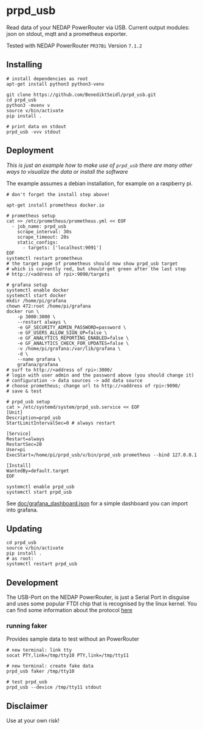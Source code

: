 # prpd_usb

Read data of your NEDAP PowerRouter via USB. Current output modules:
json on stdout, mqtt and a prometheus exporter.

Tested with NEDAP PowerRouter `PR37Bi` Version `7.1.2`

## Installing

```
# install dependencies as root
apt-get install python3 python3-venv

git clone https://github.com/BenediktSeidl/prpd_usb.git
cd prpd_usb
python3 -mvenv v
source v/bin/activate
pip install .

# print data on stdout
prpd_usb -vvv stdout
```

## Deployment

*This is just an example how to make use of `prpd_usb` there are many other
ways to visualize the data or install the software*

The example assumes a debian installation, for example on a raspberry pi.

```
# don't forget the install step above!

apt-get install prometheus docker.io

# prometheus setup
cat >> /etc/prometheus/prometheus.yml << EOF
  - job_name: prpd_usb
    scrape_interval: 30s
    scrape_timeout: 20s
    static_configs:
      - targets: ['localhost:9091']
EOF
systemctl restart prometheus
# the target page of prometheus should now show prpd_usb target
# which is currently red, but should get green after the last step
# http://<address of rpi>:9090/targets

# grafana setup
systemctl enable docker
systemctl start docker
mkdir /home/pi/grafana
chown 472:root /home/pi/grafana
docker run \
    -p 3000:3000 \
    --restart always \
    -e GF_SECURITY_ADMIN_PASSWORD=password \
    -e GF_USERS_ALLOW_SIGN_UP=false \
    -e GF_ANALYTICS_REPORTING_ENABLED=false \
    -e GF_ANALYTICS_CHECK_FOR_UPDATES=false \
    -v /home/pi/grafana:/var/lib/grafana \
    -d \
    --name grafana \
    grafana/grafana
# surf to http://<address of rpi>:3000/
# login with user admin and the password above (you should change it)
# configuration -> data sources -> add data source
# choose prometheus; change url to http://<address of rpi>:9090/
# save & test

# prpd_usb setup
cat > /etc/systemd/system/prpd_usb.service << EOF
[Unit]
Description=prpd_usb
StartLimitIntervalSec=0 # always restart

[Service]
Restart=always
RestartSec=20
User=pi
ExecStart=/home/pi/prpd_usb/v/bin/prpd_usb prometheus --bind 127.0.0.1

[Install]
WantedBy=default.target
EOF

systemctl enable prpd_usb
systemctl start prpd_usb
```

See [doc/grafana_dashboard.json](doc/grafana_dashboard.json) for a simple
dashboard you can import into grafana.


## Updating

```
cd prpd_usb
source v/bin/activate
pip install .
# as root:
systemctl restart prpd_usb
```


## Development

The USB-Port on the NEDAP PowerRouter, is just a Serial Port in disguise and
uses some popular FTDI chip that is recognised by the linux kernel.
You can find some information about the protocol [here](doc/README.md)

### running faker

Provides sample data to test without an PowerRouter

```
# new terminal: link tty
socat PTY,link=/tmp/tty10 PTY,link=/tmp/tty11

# new terminal: create fake data
prpd_usb faker /tmp/tty10

# test prpd_usb
prpd_usb --device /tmp/tty11 stdout
```

## Disclaimer

Use at your own risk!
